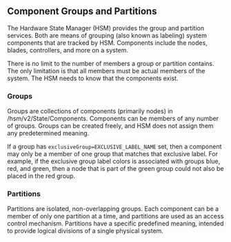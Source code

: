 ## Component Groups and Partitions

The Hardware State Manager \(HSM\) provides the group and partition services. Both are means of grouping \(also known as labeling\) system components that are tracked by HSM. Components include the nodes, blades, controllers, and more on a system.

There is no limit to the number of members a group or partition contains. The only limitation is that all members must be actual members of the system. The HSM needs to know that the components exist.

### Groups

Groups are collections of components \(primarily nodes\) in /hsm/v2/State/Components. Components can be members of any number of groups. Groups can be created freely, and HSM does not assign them any predetermined meaning.

If a group has `exclusiveGroup=EXCLUSIVE_LABEL_NAME` set, then a component may only be a member of one group that matches that exclusive label. For example, if the exclusive group label colors is associated with groups blue, red, and green, then a node that is part of the green group could not also be placed in the red group.

### Partitions

Partitions are isolated, non-overlapping groups. Each component can be a member of only one partition at a time, and partitions are used as an access control mechanism. Partitions have a specific predefined meaning, intended to provide logical divisions of a single physical system.



